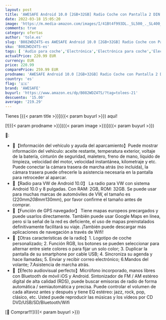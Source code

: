 ```yaml
---
layout: post
title: 'AWESAFE Android 10.0 [2GB+32GB] Radio Coche con Pantalla 2 DIN para VW  Autoradio para VW con WiFi/GPS/Bluetooth/RDS/CD DVD/USB/FM AM/SD/RCA  Admite Mandos del Volante y Aparcamiento'
date: 2022-03-18 15:05:20
image: 'https://m.media-amazon.com/images/I/41Bt4f993DL._SL500_._SL400_.jpg'
comments: true
category: ofertas
author: 'tole.es'
slug: 'B082WDZ4TS-es AWESAFE Android 10.0 [2GB+32GB] Radio Coche con Pantalla 2...'
sku: 'B082WDZ4TS-es'
tags: [ 'Audio para coche','Electrónica','Electrónica para coche','Electrónica para vehículos','Radios para coche','android','awesafe', ]
actualPrice: 220.99 EUR
currency: EUR
price: 220.99
comparePrice: 259.99 EUR
prodname: 'AWESAFE Android 10.0 [2GB+32GB] Radio Coche con Pantalla 2 DIN para VW  Autoradio para VW con WiFi/GPS/Bluetooth/RDS/CD DVD/USB/FM AM/SD/RCA  Admite Mandos del Volante y Aparcamiento'
country: 'es'
flag: '🇪🇸'
brand: 'AWESAFE'
buyurl: 'https://www.amazon.es/dp/B082WDZ4TS/?tag=tolees-21'
descuento: '15.00'
average: '219.29'
---
```


Tienes [{{< param title >}}]({{< param buyurl >}}) aqui!

[![{{< param prodname >}}]({{< param image >}})]({{< param buyurl >}})

🔎:

- 🚥【Información del vehículo y ayuda del aparcamiento】Puede mostrar información del vehículo: aceite restante, temperatura exterior, voltaje de la batería, cinturón de seguridad, maletero, freno de mano, líquido de limpieza, velocidad del motor, velocidad instantánea, kilometraje y etc. Puede conectar la cámara trasera de marcha atrás (no incluida), la cámara trasera puede ofrecerle la asistencia necesaria en la pantalla para retroceder al aparcar.
- 🚥【Radio para VW de Android 10.0】 La radio para VW con sistema Android 10.0 y 8 pulgadas. Con RAM: 2GB, ROM: 32GB. Se puede usar para muchas marcas de automóviles de VW, el tamaño es (220mm*208mm*130mm), por favor confirme el tamaño antes de comprar.
- 🚥【Función de GPS navegador】 Tiene mapas europeos precargados y puede usarlos directamente. También puede usar Google Maps en línea, pero si la señal de la red es deficiente, el uso de mapas preinstalados definitivamente facilitará su viaje. ¡También puede descargar más aplicaciones de navegación a través de Wifi!
- 🚥【Otras características de la radio】1. Logotipo de coche personalizado; 2. Función RGB, los botones se pueden seleccionar para alternar entre siete colores o para fijar un solo color; 3. Duplicar la pantalla de su smartphone por cable USB; 4. Sincroniza su agenda y hace llamadas; 5. Enviar y recibir correo electrónico; 6.Mandos del volante; 7.Asistencia de marcha atrás.
- 🚥【Efecto audiovisual perfecto】Micrófono incorporado, manos libres con Bluetooth de móvil iOS y Android. Sintonizador de FM / AM estéreo digital de alta calidad (RDS), puede buscar emisoras de radio de forma automática / semiautomática y precisa. Puede controlar el volumen de cada altavoz antes y después y tiene EQ estéreo: jazz, rock, pop, clásico, etc. Usted puede reproducir las músicas y los vídeos por CD DVD/USB/SD/Bluetooth/Wifi

[🛒 Comprar!!!]({{< param buyurl >}})
